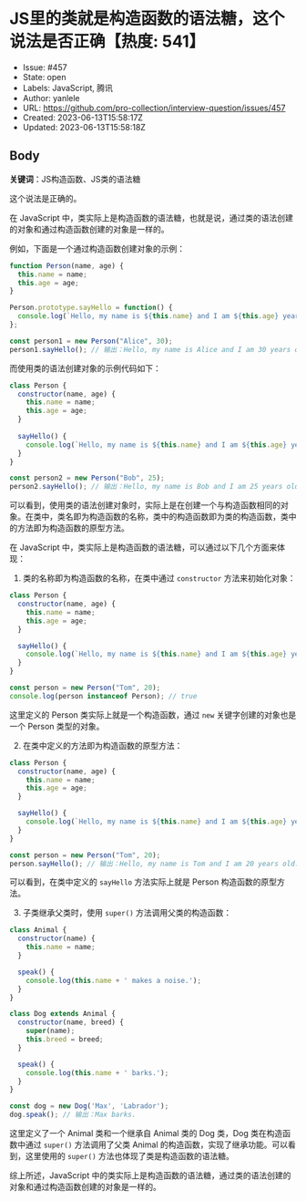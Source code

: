 # JS里的类就是构造函数的语法糖，这个说法是否正确【热度: 541】

- Issue: #457
- State: open
- Labels: JavaScript, 腾讯
- Author: yanlele
- URL: https://github.com/pro-collection/interview-question/issues/457
- Created: 2023-06-13T15:58:17Z
- Updated: 2023-06-13T15:58:18Z

## Body

**关键词**：JS构造函数、JS类的语法糖

这个说法是正确的。

在 JavaScript 中，类实际上是构造函数的语法糖，也就是说，通过类的语法创建的对象和通过构造函数创建的对象是一样的。

例如，下面是一个通过构造函数创建对象的示例：

```javascript
function Person(name, age) {
  this.name = name;
  this.age = age;
}

Person.prototype.sayHello = function() {
  console.log(`Hello, my name is ${this.name} and I am ${this.age} years old.`);
};

const person1 = new Person("Alice", 30);
person1.sayHello(); // 输出：Hello, my name is Alice and I am 30 years old.
```

而使用类的语法创建对象的示例代码如下：

```javascript
class Person {
  constructor(name, age) {
    this.name = name;
    this.age = age;
  }
  
  sayHello() {
    console.log(`Hello, my name is ${this.name} and I am ${this.age} years old.`);
  }
}

const person2 = new Person("Bob", 25);
person2.sayHello(); // 输出：Hello, my name is Bob and I am 25 years old.
```

可以看到，使用类的语法创建对象时，实际上是在创建一个与构造函数相同的对象。在类中，类名即为构造函数的名称，类中的构造函数即为类的构造函数，类中的方法即为构造函数的原型方法。

在 JavaScript 中，类实际上是构造函数的语法糖，可以通过以下几个方面来体现：

1. 类的名称即为构造函数的名称，在类中通过 `constructor` 方法来初始化对象：

```javascript
class Person {
  constructor(name, age) {
    this.name = name;
    this.age = age;
  }

  sayHello() {
    console.log(`Hello, my name is ${this.name} and I am ${this.age} years old.`);
  }
}

const person = new Person("Tom", 20);
console.log(person instanceof Person); // true
```

这里定义的 Person 类实际上就是一个构造函数，通过 `new` 关键字创建的对象也是一个 Person 类型的对象。

2. 在类中定义的方法即为构造函数的原型方法：

```javascript
class Person {
  constructor(name, age) {
    this.name = name;
    this.age = age;
  }

  sayHello() {
    console.log(`Hello, my name is ${this.name} and I am ${this.age} years old.`);
  }
}

const person = new Person("Tom", 20);
person.sayHello(); // 输出：Hello, my name is Tom and I am 20 years old.
```

可以看到，在类中定义的 `sayHello` 方法实际上就是 Person 构造函数的原型方法。

3. 子类继承父类时，使用 `super()` 方法调用父类的构造函数：

```javascript
class Animal {
  constructor(name) {
    this.name = name;
  }

  speak() {
    console.log(this.name + ' makes a noise.');
  }
}

class Dog extends Animal {
  constructor(name, breed) {
    super(name);
    this.breed = breed;
  }

  speak() {
    console.log(this.name + ' barks.');
  }
}

const dog = new Dog('Max', 'Labrador');
dog.speak(); // 输出：Max barks.
```

这里定义了一个 Animal 类和一个继承自 Animal 类的 Dog 类，Dog 类在构造函数中通过 `super()` 方法调用了父类 Animal 的构造函数，实现了继承功能。可以看到，这里使用的 `super()` 方法也体现了类是构造函数的语法糖。

综上所述，JavaScript 中的类实际上是构造函数的语法糖，通过类的语法创建的对象和通过构造函数创建的对象是一样的。




